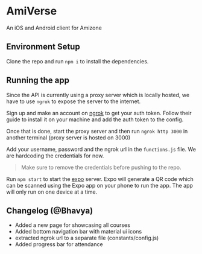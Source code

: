 # AmiVerse

An iOS and Android client for Amizone

## Environment Setup

Clone the repo and run `npm i` to install the dependencies.

## Running the app

Since the API is currently using a proxy server which is locally hosted, we have to use `ngrok` to expose the server to the internet.

Sign up and make an account on [ngrok](https://ngrok.com/) to get your auth token. Follow their guide to install it on your machine and add the auth token to the config.

Once that is done, start the proxy server and then run `ngrok http 3000` in another terminal (proxy server is hosted on 3000)

Add your username, password and the ngrok url in the `functions.js` file. We are hardcoding the credentials for now.

> Make sure to remove the credentials before pushing to the repo.

Run `npm start` to start the [expo](https://expo.dev/) server. Expo will generate a QR code which can be scanned using the Expo app on your phone to run the app. The app will only run on one device at a time.

## Changelog (@Bhavya)

- Added a new page for showcasing all courses
- Added bottom navigation bar with material ui icons
- extracted ngrok url to a separate file (constants/config.js)
- Added progress bar for attendance

<!-- ## 🚀 How to use

```sh
npx create-expo-app -e with-router
```

## 📝 Notes

- [Expo Router: Docs](https://expo.github.io/router)
- [Expo Router: Repo](https://github.com/expo/router)

for ios native (additional install)
`npx pod-install` -->
